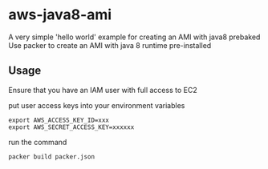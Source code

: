 # aws-java8-ami

A very simple 'hello world' example for creating an AMI with java8 prebaked
Use packer to create an AMI with java 8 runtime pre-installed

## Usage
Ensure that you have an IAM user with full access to EC2

put user access keys into your environment variables

```
export AWS_ACCESS_KEY_ID=xxx
export AWS_SECRET_ACCESS_KEY=xxxxxx
```

run the command
```
packer build packer.json
```
